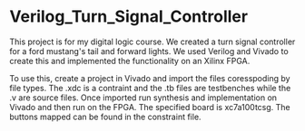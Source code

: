 # Verilog_Turn_Signal_Controller
This project is for my digital logic course. We created a turn signal controller for a ford mustang's tail and forward lights. 
We used Verilog and Vivado to create this and implemented the functionality on an Xilinx FPGA. 

To use this, create a project in Vivado and import the files coresspoding by file types. The .xdc is a contraint and the .tb files are testbenches while the .v are source files.
Once imported run synthesis and implementation on Vivado and then run on the FPGA. The specified board is xc7a100tcsg. The buttons mapped can be found in the constraint file. 
